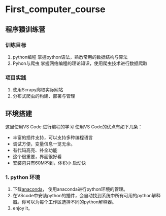 # First_computer_course
## 程序猿训练营

### 训练目标

1. python编程 掌握python语法，熟悉常用的数据结构与算法
2. Pyhon与爬虫 掌握网络编程的理论知识，使用爬虫技术进行数据爬取


### 项目实践

1. 使用Scrapy爬取实际网站
2. 分布式爬虫的构建、部署与管理

## 环境搭建
这里使用VS Code 进行编程的学习
使用VS Code的优点有如下几条：
* 丰富的插件支持，可以支持多种编程语言
* 调试方便，变量信息一览无余。
* 有代码高亮、补全功能
* 这个很重要，界面很好看
* 安装包只有60M不到，体积小 启动快

### 1. python 环境

1. 下载[anaconda](https://mirrors.tuna.tsinghua.edu.cn/help/anaconda/)， 使用anaconda进行python环境的管理。
2. 在VScode中安装python的插件，会自动找到系统中所有可用的python解释器。你可以为每个工作区选择不同的python解释器。
3. enjoy it。


